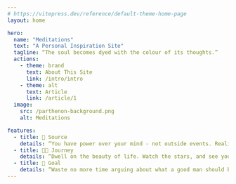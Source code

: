 ```yaml
---
# https://vitepress.dev/reference/default-theme-home-page
layout: home

hero:
  name: "Meditations"
  text: "A Personal Inspiration Site"
  tagline: “The soul becomes dyed with the colour of its thoughts.”
  actions:
    - theme: brand
      text: About This Site
      link: /intro/intro
    - theme: alt
      text: Article
      link: /article/1
  image:
    src: /parthenon-background.png
    alt: Meditations

features:
  - title: 🧠 Source
    details: “You have power over your mind - not outside events. Realize this, and you will find strength.”
  - title: 🏃🏽 Journey
    details: “Dwell on the beauty of life. Watch the stars, and see yourself running with them.”
  - title: 🎯 Goal
    details: “Waste no more time arguing about what a good man should be. Be one.”
---
```



